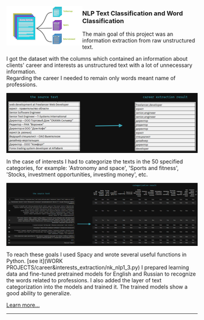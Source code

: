 <p>
  <img width=200" align='left' src="https://github.com/nik-kad/portfolio/blob/main/pictures/text_classification.jpg">
</p>

### NLP Text Classification and Word Classification


The main goal of this project was an information extraction from raw unstructured text.

I got the dataset with the columns which contained an information about clients' career and interests as unstructured text with a lot of unnecessary information.  
Regarding the career I needed to remain only words meant name of professions.

<p>
  <img align='center' src="https://github.com/nik-kad/portfolio/blob/main/pictures/career_extr_dark.png">
</p>

In the case of interests I had to categorize the texts in the 50 specified categories, for example: 'Astronomy and space', 'Sports and fitness', 'Stocks, investment opportunities, investing money', etc.

<p>
  <img align='center' src="https://github.com/nik-kad/portfolio/blob/main/pictures/textcat.png">
</p>

To reach these goals I used Spacy and wrote several useful functions in Python.
[see it](WORK PROJECTS/career&interests_extraction/nk_nlp1_3.py)
I prepared learning data and fine-tuned pretrained models for English and Russian to recognize the words related to professions.
I also added the layer of text categorization into the models and trained it.
The trained models show a good ability to generalize.

[Learn more...](https://github.com/nik-kad/portfolio/blob/main/pictures/text_classification.jpg)

---

